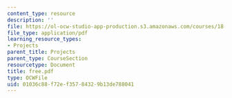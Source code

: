 ```yaml
---
content_type: resource
description: ''
file: https://ol-ocw-studio-app-production.s3.amazonaws.com/courses/18-996-random-matrix-theory-and-its-applications-spring-2004/01036c88f72ef35784329b13de788041_free.pdf
file_type: application/pdf
learning_resource_types:
- Projects
parent_title: Projects
parent_type: CourseSection
resourcetype: Document
title: free.pdf
type: OCWFile
uid: 01036c88-f72e-f357-8432-9b13de788041
---
```

